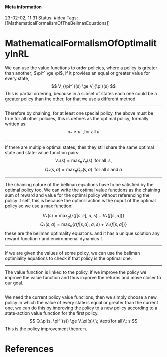 #### Meta information
23-02-02, 11:31
Status: #idea
Tags: [[MathematicalFormalismOfTheBellmanEquations]]





# MathematicalFormalismOfOptimalityInRL

We can use the value functions to order policies, where a policy is greater than another; $\pi^` \ge \pi$, if it provides an equal or greater value for every state,
$$
V_{\pi^`}(s) \ge V_{\pi}(s)
$$
This is partial ordering, because in a subset of states each one could be a greater policy than the other, for that we use a different method.
___
Therefore by chaining, for at least one special policy, the above must be true for all other policies, this is defines as the optimal policy, formally written as: 
$$
\pi_* \ge \pi \;\;,\text{for all} \;\pi
$$
___
If there are multiple optimal states, then they still share the same optimal state and state-value function pairs:
$$
V_*(s) = \max_\pi V_\pi(s) \;\; \text{for all} \;\; s,
$$
$$
Q_*(s,a) = \max_\pi Q_\pi(s, a) \;\; \text{for all} \; s \; \text{and} \; a
$$
___
The chaining nature of the bellman equations have to be satisfied by the optimal policy too. We can write the optimal value functions as the chaining sum of reward and value for the optimal policy without referencing the policy it self, this is because the optimal action is the ouput of the optimal policy so we use a max function: 

$$
V_*(s) = \max_a \{ r(f[s,a], \;a,\;s) + V_*(f[s,a])\}
$$
$$
Q_*(s,a) = \max_a\{r(f[s, a], \;a,\;s) + V_*(f[s, a])\}
$$
these are the bellman optimality equations. and it has a unique solution any reward function r and environmenal dynamics f.
___
If we are given the values of some policy, we can use the bellman optimiality equations to check if that policy is the optimal one.
___
The value function is linked to the policy, if we improve the policy we improve the value function and thus imporve the returns and move closer to our goal.
___
We need the current policy value functions, then we simply choose a new policy in which the value of every state is equal or greater than the current one, we can do this by improving the policy to a new policy according to a state-action value function for the first policy.
$$
Q_\pi(s, \pi^`(s)) \ge V_\pi(s)\;\; \text{for all}\; s
$$
This is the policy improvement theorem.


# References

